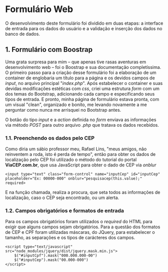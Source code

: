 # Formulário Web

O desenvolvimento deste formulário foi dividido em duas etapas: a interface de entrada para os dados do usuário e a validação e inserção dos dados no banco de dados.

## 1. Formulário com Boostrap

Uma grata surpresa para mim – que apenas tive rasas aventuras em desenvolvimento web – foi o Boostrap e sua documentação completíssima. O primeiro passo para a criação desse formulário foi a elaboração de um container de englobaria um título para a página e os devidos campos de *input*, no arquivo principal "*index.php*". Após estabelecer o container e suas devidas modificações estéticas com *css*, criei uma estrutura *form* com um dos temas do Bootstrap, adicionando cada campo e especificando seus tipos de entrada. E pronto, minha página de formulário estava pronta, com um visual "clean", organizado e bonito, me levando novamente a me perguntar como nunca me arrisquei no Bootstrap antes.

O botão do tipo *input* e a *action* definida no *form* enviava as informações via método *POST* para outro arquivo *.php* que tratava os dados recebidos.

### 1.1. Preenchendo os dados pelo CEP

Como diria um sábio professor meu, Rafael Lins, "meus amigos, não reinventem a roda, isto é perda de tempo", então para obter os dados de localização pelo CEP foi utilizado o método do tutorial do portal **ViaCEP.com.br**, que usa JavaScript para obter o dado de CEP via *onblur*
```
<input type="text" class="form-control" name="inputCep" id="inputCep" placeholder="Ex: 00000-000" onblur="pesquisacep(this.value);" required>
```
E na função chamada, realiza a procura, que seta todos as informações de localização, caso o CEP seja encontrado, ou um alerta.

### 1.2. Campos obrigatórios e formatos de entrada

Para os campos obrigatórios foram utilizados o *required* do HTML para exigir que alguns campos sejam obrigatórios. Para a questão dos formatos de CEP e CPF foram utilizadas máscaras, do JQuery, para estabelecer o tamanho, as separações e os tipos de carácteres dos campos.

```
<script type="text/javascript" src="node_modules/jquery/dist/jquery.mask.min.js">
    $("#inputCpf").mask("000.000.000-00")
    $("#inputCep").mask("00.000-000")
</script>
```
